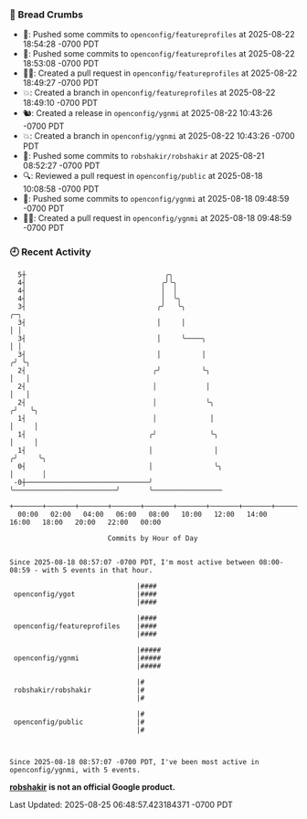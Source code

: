 ### 🍞 Bread Crumbs

 * 🚢: Pushed some commits to `openconfig/featureprofiles` at 2025-08-22 18:54:28 -0700 PDT
 * 🚢: Pushed some commits to `openconfig/featureprofiles` at 2025-08-22 18:53:08 -0700 PDT
 * ✍🏼: Created a pull request in `openconfig/featureprofiles` at 2025-08-22 18:49:27 -0700 PDT
 * 💥: Created a branch in `openconfig/featureprofiles` at 2025-08-22 18:49:10 -0700 PDT
 * 🐿: Created a release in `openconfig/ygnmi` at 2025-08-22 10:43:26 -0700 PDT
 * 💥: Created a branch in `openconfig/ygnmi` at 2025-08-22 10:43:26 -0700 PDT
 * 🚢: Pushed some commits to `robshakir/robshakir` at 2025-08-21 08:52:27 -0700 PDT
 * 🔍: Reviewed a pull request in  `openconfig/public` at 2025-08-18 10:08:58 -0700 PDT
 * 🚢: Pushed some commits to `openconfig/ygnmi` at 2025-08-18 09:48:59 -0700 PDT
 * ✍🏼: Created a pull request in `openconfig/ygnmi` at 2025-08-18 09:48:59 -0700 PDT

### 🕘 Recent Activity
```
  5┼                                  ╭╮
  4┤                                 ╭╯╰╮
  4┤                                 │  │
  4┤                                 │  ╰╮
  3┤                                ╭╯   ╰╮                                     ╭─╮
  3┤                                │     │                                     │ │
  3┤                                │     ╰────╮                                │ │
  3┤                                │          │                               ╭╯ ╰╮
  2┤                               ╭╯          ╰╮                              │   │
  2┤                               │            │                              │   │
  2┤                               │            ╰╮                            ╭╯   ╰╮
  1┤                               │             │                            │     │
  1┤                              ╭╯             ╰╮                           │     │
  1┤                              │               │                          ╭╯     ╰╮
  0┤                              │               ╰╮                         │       │
 -0┼──────────────────────────────╯                ╰─────────────────────────╯       ╰─────────────────
    +───────+───────+───────+───────+───────+───────+───────+───────+───────+───────+───────+───────+────
  00:00   02:00   04:00   06:00   08:00   10:00   12:00   14:00   16:00   18:00   20:00   22:00   00:00   

						Commits by Hour of Day


Since 2025-08-18 08:57:07 -0700 PDT, I'm most active between 08:00-08:59 - with 5 events in that hour.

```



```
                               |####
 openconfig/ygot               |####
                               |####

                               |####
 openconfig/featureprofiles    |####
                               |####

                               |#####
 openconfig/ygnmi              |#####
                               |#####

                               |#
 robshakir/robshakir           |#
                               |#

                               |#
 openconfig/public             |#
                               |#



Since 2025-08-18 08:57:07 -0700 PDT, I've been most active in openconfig/ygnmi, with 5 events.

```
**[robshakir](mailto:robjs@google.com) is not an official Google product.**  


Last Updated: 2025-08-25 06:48:57.423184371 -0700 PDT
